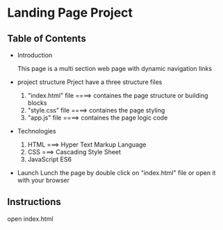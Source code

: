 # Landing Page Project
 
## Table of Contents

* Introduction

    This page is a multi section web page with dynamic navigation links 

* project structure
    Prject have a three structure files 
    1. "index.html" file ====> containes the page structure or building blocks
    2. "style.css" file  ====> containes the page styling
    3. "app.js" file  ====> containes the page logic code

* Technologies
    1. HTML ===> Hyper Text Markup Language
    2. CSS  ===> Cascading Style Sheet
    3. JavaScript ES6

* Launch
    Lunch the page by double click on "index.html" file or open it with your browser


## Instructions
open index.html